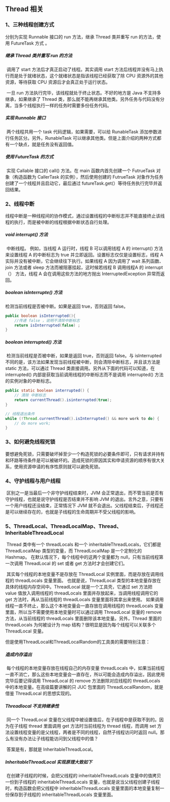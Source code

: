 ## Thread 相关

### 1、三种线程创建方式

分别为实现 Runnable 接口的 run 方法，继承 Thread 类并重写 run 的方法，使用 FutureTask 方式 。

##### 继承 Thread 类并重写 run 的方法

​	调用了 start 方法后才真正启动了线程。其实调用 start 方法后线程并没有马上执行而是处于就绪状态，这个就绪状态是指该线程已经获取了除 CPU 资源外的其他资源，等待获取 CPU 资源后才会真正处于运行状态。

​	一旦 run 方法执行完毕，该线程就处于终止状态。不好的地方是 Java 不支持多继承，如果继承了 Thread 类，那么就不能再继承其他类。另外任务与代码没有分离，当多个线程执行一样的任务时需要多份任务代码。

##### 实现 Runnable 接口

​	两个线程共用一个 task 代码逻辑，如果需要，可以给 RunableTask 添加参数进行任务区分。另外，RunableTask 可以继承其他类。但是上面介绍的两种方式都有一个缺点，就是任务没有返回值。

##### 使用 FutureTask 的方式

​	实现 Callable 接口的 call() 方法。在 main 函数内首先创建一个 FutrueTask 对象（构造函数为 CallerTask 的实例），然后使用创建的 FutrueTask 对象作为任务创建了一个线程并且启动它，最后通过 futureTask.get(）等待任务执行完毕并返回结果。

### 2、线程中断

​	线程中断是一种线程间的协作模式，通过设置线程的中断标志并不能直接终止该线程的执行，而是被中断的线程根据中断状态自行处理。

##### void interrupt() 方法

​	中断线程。 例如，当线程 A 运行时，线程 B 可以调用钱程 A 的 interrupt() 方法来设置线程 A 的中断标志为 true 并立即返回。设置标志仅仅是设置标志，线程 A 实际并没有被中断，它会继续往下执行。如果线程 A 因为调用了 wait 系列函数、 join 方法或者 sleep 方法而被阻塞挂起，这时候若线程 B 调用线程A 的 interrupt（） 方法，线程 A 会在调用这些方法的地方抛出 InterruptedException 异常而返回。

##### boolean isInterrupte() 方法

检测当前线程是否被中断。如果是返回 true，否则返回 false。

```java
public boolean isInterrupted(){
	//传递 false ，说明不清除中断标志
	return isInterrupted(false) ;
}
```

##### boolean interrupted() 方法

​	检测当前线程是否被中断，如果是返回 true，否则返回 false。与 isInterrupted 不同的是，该方法如果发现当前线程被中断，则会清除中断标志，并且该方法是 static 方法，可以通过 Thread 类直接调用。另外从下面的代码可以知道，在 interrupted() 内部是获取当前调用线程的中断标志而不是调用 interrupted() 方法的实例对象的中断标志。

```java
public static boolean interrupted() {
	// 清除 中断标志
	return currentThread().isinterrupted(true);
}
```

```java
// 线程退出条件
while (!Thread.currentThread().isInterrupted() && more work to do) {
	// do more work;	
}
```

### 3、如何避免线程死锁

​	要想避免死锁，只需要破坏掉至少一个构造死锁的必要条件即可，只有请求并持有和环路等待条件是可以被破坏的。造成死锁的原因其实和申请资源的顺序有很大关系，使用资源申请的有序性原则就可以避免死锁。

### 4、守护线程与用户线程

​	区别之一是当最后一个非守护线程结束时，JVM 会正常退出，而不管当前是否有守护线程，也就是说守护线程是否结束并不影响 JVM 的退出。言外之意，只要有一个用户线程还没结束，正常情况下 JVM 就不会退出。父线程结束后，子线程还是可以继续存在的，也就是子线程的生命周期并不受父线程的影响。

### 5、ThreadLocal、ThreadLocalMap、Thread、InheritableThreadLocal

​	Thread 类中有一个 threadLocals 和一个 inheritableThreadLocals，它们都是 ThreadLocalMap 类型的变量，而 ThreadLocalMap 是一个定制化的 Hashmap。 在默认情况下，每个线程中的这两个变量都为 null，只有当前线程第一次调用 ThreadLocal 的 set 或者 get 方法时才会创建它们。 

​	其实每个线程的本地变量不是存放在 ThreadLocal 实例里面，而是存放在调用线程的 threadLocals 变量里面。 也就是说，ThreadLocal 类型的本地变量存放在具体的线程内存空间中。ThreadLocal 就是一个工具壳，它通过 set 方法把 value 值放入调用线程的 threadLocals 里面并存放起来，当调用线程调用它的 get 方法时，再从当前线程的 threadLocals 变量里面将其拿出来使用。 如果调用线程一直不终止，那么这个本地变量会一直存放在调用线程的 threadLocals 变量里面，所以当不需要使用本地变量时可以通过调用 ThreadLocal 变量的 remove 方法，从当前线程的 threadLocals 里面删除该本地变量。另外，Thread 里面的 threadLocals 为何被设计为 map 结构？很明显是因为每个线程可以关联多个 ThreadLocal 变量。

但是使用ThreadLocal和ThreadLocalRandom的工具类的需要特别注意：

##### 造成内存溢出

​	每个线程的本地变量存放在线程自己的内存变量 threadLocals 中，如果当前线程一直不消亡，那么这些本地变量会一直存在，所以可能会造成内存溢出，因此使用完毕后要记得调用 ThreadLocal 的 remove 方法删除对应线程的 threadLocals 中的本地变量。在高级篇要讲解的只 JUC 包里面的 ThreadLocalRandom，就是借鉴 ThreadLocal 的思想实现的。

##### Threadlocal 不支持继承性

​	同一个 ThreadLocal 变量在父线程中被设置值后，在子线程中是获取不到的。因为在子线程 thread 里面调用 get 方法时当前线程为 thread 线程，而调用 set 方法设置线程变量的是父线程，两者是不同的线程，自然子线程访问时返回 null。那么有没有办法让子线程能访问到父线程中的值？ 

​	答案是有，那就是 InheritableThreadLocal。

##### InheritableThreadLocal 实现原理大致如下

​	在创建子线程的时候，会把父线程的 inheritableThreadLocals 变量中的值拷贝一份到子线程的 inheritableThreadLocals 变量，也就是说当父线程创建子线程时，构造函数会把父线程中 inheritableThreadLocals 变量里面的本地变量复制一份保存到子线程的 inheritableThreadLocals 变量里面。